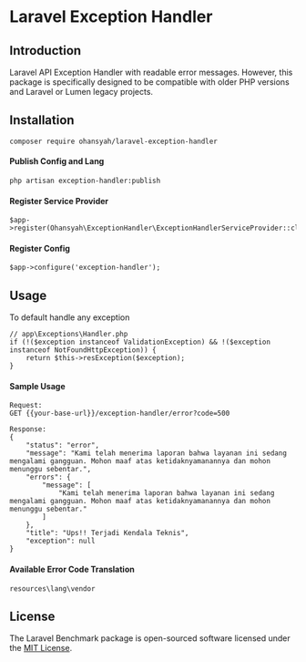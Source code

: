 # Laravel Exception Handler

## Introduction
Laravel API Exception Handler with readable error messages.
However, this package is specifically designed to be compatible with older PHP versions and Laravel or Lumen legacy projects.

## Installation
```
composer require ohansyah/laravel-exception-handler
```

#### Publish Config and Lang
```
php artisan exception-handler:publish
```

#### Register Service Provider
```
$app->register(Ohansyah\ExceptionHandler\ExceptionHandlerServiceProvider::class);
```

#### Register Config
```
$app->configure('exception-handler');
```

## Usage
To default handle any exception
```
// app\Exceptions\Handler.php
if (!($exception instanceof ValidationException) && !($exception instanceof NotFoundHttpException)) {
    return $this->resException($exception);
}
```

#### Sample Usage
```
Request:
GET {{your-base-url}}/exception-handler/error?code=500

Response:
{
    "status": "error",
    "message": "Kami telah menerima laporan bahwa layanan ini sedang mengalami gangguan. Mohon maaf atas ketidaknyamanannya dan mohon menunggu sebentar.",
    "errors": {
        "message": [
            "Kami telah menerima laporan bahwa layanan ini sedang mengalami gangguan. Mohon maaf atas ketidaknyamanannya dan mohon menunggu sebentar."
        ]
    },
    "title": "Ups!! Terjadi Kendala Teknis",
    "exception": null
}
```

#### Available Error Code Translation
```
resources\lang\vendor
```


## License

The Laravel Benchmark package is open-sourced software licensed under the [MIT License](LICENSE.md).

